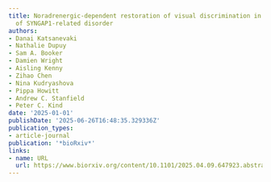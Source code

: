 ```yaml
---
title: Noradrenergic-dependent restoration of visual discrimination in a mouse model
  of SYNGAP1-related disorder
authors:
- Danai Katsanevaki
- Nathalie Dupuy
- Sam A. Booker
- Damien Wright
- Aisling Kenny
- Zihao Chen
- Nina Kudryashova
- Pippa Howitt
- Andrew C. Stanfield
- Peter C. Kind
date: '2025-01-01'
publishDate: '2025-06-26T16:48:35.329336Z'
publication_types:
- article-journal
publication: '*bioRxiv*'
links:
- name: URL
  url: https://www.biorxiv.org/content/10.1101/2025.04.09.647923.abstract
---
```

